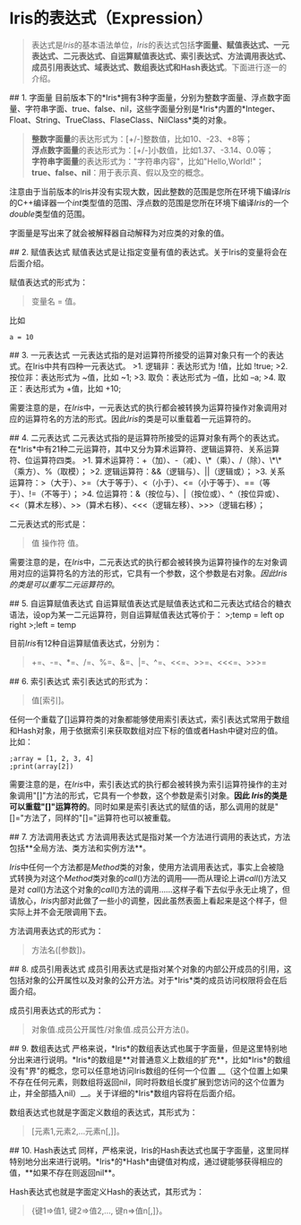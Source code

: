 # Iris的表达式（Expression）
>表达式是*Iris*的基本语法单位，*Iris*的表达式包括**字面量、赋值表达式、一元表达式、二元表达式、自运算赋值表达式、索引表达式、方法调用表达式、成员引用表达式、域表达式、数组表达式和Hash表达式**。下面进行逐一的介绍。

<span id="s1"/>
## 1. 字面量
目前版本下的*Iris*拥有3种字面量，分别为整数字面量、浮点数字面量、字符串字面、true、false、nil，这些字面量分别是*Iris*内置的*Integer、Float、String、TrueClass、FlaseClass、NilClass*类的对象。

>**整数字面量**的表达形式为：[+/-]整数值，比如10、-23、+8等；  
>**浮点数字面量**的表达形式为：[+/-]小数值，比如1.37、-3.14、0.0等；  
>**字符串字面量**的表达形式为："字符串内容"，比如"Hello,World!"；  
>**true、false、nil**：用于表示真、假以及空的概念。

注意由于当前版本的Iris并没有实现大数，因此整数的范围是您所在环境下编译*Iris*的C\+\+编译器一个*int*类型值的范围、浮点数的范围是您所在环境下编译*Iris*的一个*double*类型值的范围。

字面量是写出来了就会被解释器自动解释为对应类的对象的值。

<span id="s2"/>
## 2. 赋值表达式
赋值表达式是让指定变量有值的表达式。关于Iris的变量将会在后面介绍。

赋值表达式的形式为：
>变量名 = 值。  

比如

```
a = 10
```
<span id="s3"/>
## 3. 一元表达式
一元表达式指的是对运算符所接受的运算对象只有一个的表达式。在Iris中共有四种一元表达式。
>1. 逻辑非：表达形式为 !值，比如 !true;
>2. 按位非：表达形式为 ~值，比如 ~1;
>3. 取负：表达形式为 –值，比如 –a;
>4. 取正：表达形式为 +值，比如 +10;

需要注意的是，在*Iris*中，一元表达式的执行都会被转换为运算符操作对象调用对应的运算符名的方法的形式。因此*Iris*的类是可以重载着一元运算符的。

<span id="s4"/>
## 4. 二元表达式
二元表达式指的是运算符所接受的运算对象有两个的表达式。在*Iris*中有21种二元运算符，其中又分为算术运算符、逻辑运算符、关系运算符、位运算符四类。
>1. 算术运算符：+（加）、-（减）、\*（乘）、/（除）、\*\*（乘方）、%（取模）；
>2. 逻辑运算符：&&（逻辑与）、||（逻辑或）；
>3. 关系运算符：>（大于）、>=（大于等于）、<（小于）、<=（小于等于）、==（等于）、!=（不等于）；
>4. 位运算符：&（按位与）、|（按位或）、^（按位异或）、<<（算术左移）、>>（算术右移）、<<<（逻辑左移）、>>>（逻辑右移）；

二元表达式的形式是：

>值 操作符 值。

需要注意的是，在*Iris*中，二元表达式的执行都会被转换为运算符操作的左对象调用对应的运算符名的方法的形式，它具有一个参数，这个参数是右对象。*因此Iris的类是可以重写二元运算符的*。

<span id="s5"/>
## 5. 自运算赋值表达式
自运算赋值表达式是赋值表达式和二元表达式结合的糖衣语法，设op为某一二元运算符，则自运算赋值表达式等价于：
>;temp = left op right  
>;left = temp

目前*Iris*有12种自运算赋值表达式，分别为：

>+=、-=、*=、/=、%=、&=、|=、^=、<<=、>>=、<<<=、>>>=

<span id="s6"/>
## 6. 索引表达式
索引表达式的形式为：

>值[索引]。

任何一个重载了[]运算符类的对象都能够使用索引表达式，索引表达式常用于数组和Hash对象，用于依据索引来获取数组对应下标的值或者Hash中键对应的值。
比如：


```
;array = [1, 2, 3, 4] 
;print(array[2])	
```

需要注意的是，在*Iris*中，索引表达式的执行都会被转换为索引运算符操作的主对象调用"[]"方法的形式，它具有一个参数，这个参数是索引对象。**因此 *Iris*的类是可以重载"[]"运算符的**。同时如果是索引表达式的赋值的话，那么调用的就是"[]="方法了，同样的"[]="运算符也可以被重载。

<span id="s7"/>
## 7. 方法调用表达式
方法调用表达式是指对某一个方法进行调用的表达式，方法包括**全局方法、类方法和实例方法**。

*Iris*中任何一个方法都是*Method*类的对象，使用方法调用表达式，事实上会被隐式转换为对这个*Method*类对象的*call*()方法的调用——而从理论上讲*call*()方法又是对 *call*()方法这个对象的*call*()方法的调用……这样子看下去似乎永无止境了，但请放心，*Iris*内部对此做了一些小的调整，因此虽然表面上看起来是这个样子，但实际上并不会无限调用下去。

方法调用表达式的形式为：
>方法名([参数])。

<span id="s8"/>
## 8. 成员引用表达式
成员引用表达式是指对某个对象的内部公开成员的引用，这包括对象的公开属性以及对象的公开方法。对于*Iris*类的成员访问权限将会在后面介绍。

成员引用表达式的形式为：
>对象值.成员公开属性/对象值.成员公开方法()。

<span id="s9"/>
## 9. 数组表达式
严格来说，*Iris*的数组表达式也属于字面量，但是这里特别地分出来进行说明。*Iris*的数组是**对普通意义上数组的扩充**，比如*Iris*的数组没有"界"的概念，您可以任意地访问Iris数组的任何一个位置 __（这个位置上如果不存在任何元素，则数组将返回nil，同时将数组长度扩展到您访问的这个位置为止，并全部插入nil）__。关于详细的*Iris*数组内容将在后面介绍。

数组表达式也就是字面定义数组的表达式，其形式为：
>[元素1,元素2,…元素n[,]]。

<span id="s10"/>
## 10. Hash表达式
同样，严格来说，Iris的Hash表达式也属于字面量，这里同样特别地分出来进行说明。*Iris*的*Hash*由键值对构成，通过键能够获得相应的值，**如果不存在则返回nil**。

Hash表达式也就是字面定义Hash的表达式，其形式为：

>{键1=>值1, 键2=>值2,…, 键n=>值n[,]}。